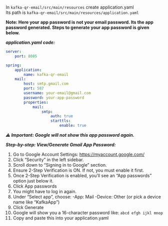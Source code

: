 In ```kafka-qr-email/src/main/resources``` create application.yaml <br/>
Its path is ```kafka-qr-email/src/main/resources/application.yaml```

**Note: Here your app password is not your email password. Its the app password generated. Steps to generate your app password is given below.**

***application.yaml code:***
```yaml
server:
    port: 8085

spring:
    application:
        name: kafka-qr-email
    mail:
        host: smtp.gmail.com
        port: 587
        username: your-email@gmail.com
        password: your-app-password
        properties:
            mail:
                smtp:
                    auth: true
                    starttls:
                        enable: true
```

***⚠️ Important: Google will not show this app password again.***

***Step-by-step: View/Generate Gmail App Password:***
1. Go to Google Account Settings: https://myaccount.google.com/
2. Click “Security” in the left sidebar.
3. Scroll down to “Signing in to Google” section.
4. Ensure 2-Step Verification is ON. If not, you must enable it first.
5. Once 2-Step Verification is enabled, you’ll see an “App passwords” option just below it.
6. Click App passwords
7. You might have to log in again.
8. Under “Select app”, choose:
   -App: Mail
   -Device: Other (or pick a device name like “KafkaApp”)
9. Click Generate
10. Google will show you a 16-character password like: ```abcd efgh ijkl mnop```
11. Copy and paste this into your application.yaml
